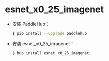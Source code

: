 # esnet_x0_25_imagenet
* 安装 PaddleHub：

    ```bash
    $ pip install --upgrade paddlehub
    ```

* 安装 esnet_x0_25_imagenet：

    ```bash
    $ hub install esnet_x0_25_imagenet
    ```
